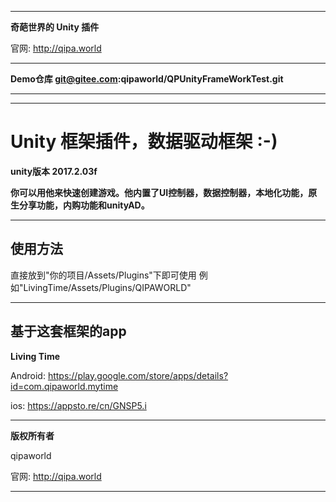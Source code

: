 <hr>

**奇葩世界的 Unity 插件**

官网: http://qipa.world

<hr>

**Demo仓库 git@gitee.com:qipaworld/QPUnityFrameWorkTest.git**

<hr>

<hr>

# Unity 框架插件，数据驱动框架 :-) #

**unity版本 2017.2.03f**

**你可以用他来快速创建游戏。他内置了UI控制器，数据控制器，本地化功能，原生分享功能，内购功能和unityAD。**

<hr>

## 使用方法 ##
直接放到"你的项目/Assets/Plugins"下即可使用 例如"LivingTime/Assets/Plugins/QIPAWORLD"

<hr>

## 基于这套框架的app ##

**Living Time**

Android: https://play.google.com/store/apps/details?id=com.qipaworld.mytime

ios: https://appsto.re/cn/GNSP5.i

<hr>

**版权所有者**

qipaworld

官网: http://qipa.world

<hr>